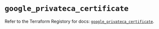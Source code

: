 # `google_privateca_certificate`

Refer to the Terraform Registory for docs: [`google_privateca_certificate`](https://registry.terraform.io/providers/hashicorp/google-beta/4.62.1/docs/resources/google_privateca_certificate).
